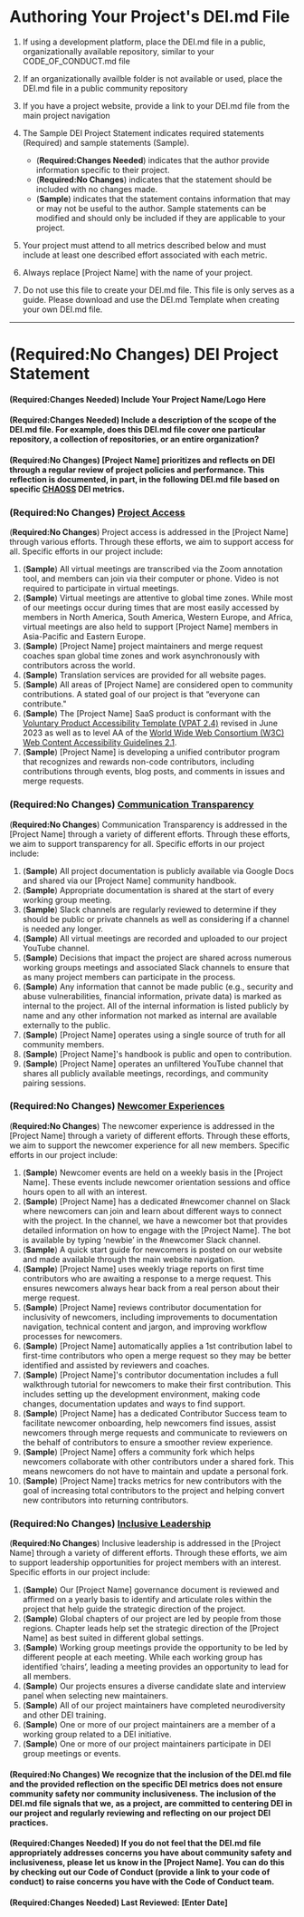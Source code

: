 # Authoring Your Project's DEI.md File

1. If using a development platform, place the DEI.md file in a public, organizationally available repository, similar to your CODE_OF_CONDUCT.md file 
2. If an organizationally availble folder is not available or used, place the DEI.md file in a public community repository
3. If you have a project website, provide a link to your DEI.md file from the main project navigation
4. The Sample DEI Project Statement indicates required statements (Required) and sample statements (Sample).
    - (__Required:Changes Needed__) indicates that the author provide information specific to their project. 
    - (__Required:No Changes__) indicates that the statement should be included with no changes made.
    - (__Sample__) indicates that the statement contains information that may or may not be useful to the author. Sample statements can be modified and should only be included if they are applicable to your project.
  
5. Your project must attend to all metrics described below and must include at least one described effort associated with each metric.
6. Always replace [Project Name] with the name of your project. 
  
7. Do not use this file to create your DEI.md file. This file is only serves as a guide. Please download and use the DEI.md Template when creating your own DEI.md file. 
  
***

# (Required:No Changes) DEI Project Statement

#### (Required:Changes Needed) Include Your Project Name/Logo Here 

#### (Required:Changes Needed) Include a description of the scope of the DEI.md file. For example, does this DEI.md file cover one particular repository, a collection of repositories, or an entire organization?

#### (Required:No Changes) [Project Name] prioritizes and reflects on DEI through a regular review of project policies and performance. This reflection is documented, in part, in the following DEI.md file based on specific [CHAOSS](https://chaoss.community) DEI metrics. 

### (Required:No Changes) [Project Access](https://chaoss.community/?p=4953)
(__Required:No Changes__) Project access is addressed in the [Project Name] through various efforts. Through these efforts, we aim to support access for all. Specific efforts in our project include:
 1. (__Sample__) All virtual meetings are transcribed via the Zoom annotation tool, and members can join via their computer or phone. Video is not required to participate in virtual meetings.
 2. (__Sample__) Virtual meetings are attentive to global time zones. While most of our meetings occur during times that are most easily accessed by members in North America, South America, Western Europe, and Africa, virtual meetings are also held to support [Project Name] members in Asia-Pacific and Eastern Europe.
 3. (__Sample__) [Project Name] project maintainers and merge request coaches span global time zones and work asynchronously with contributors across the world.
 4. (__Sample__) Translation services are provided for all website pages.
 5. (__Sample__) All areas of [Project Name] are considered open to community contributions. A stated goal of our project is that “everyone can contribute."
 6. (__Sample__) The [Project Name] SaaS product is conformant with the [Voluntary Product Accessibility Template (VPAT 2.4)](https://www.section508.gov/sell/vpat/) revised in June 2023 as well as to level AA of the [World Wide Web Consortium (W3C) Web Content Accessibility Guidelines 2.1](https://www.w3.org/TR/WCAG21/).
 7. (__Sample__) [Project Name] is developing a unified contributor program that recognizes and rewards non-code contributors, including contributions through events, blog posts, and comments in issues and merge requests.

### (Required:No Changes) [Communication Transparency](https://chaoss.community/?p=4957)
(__Required:No Changes__) Communication Transparency is addressed in the [Project Name] through a variety of different efforts. Through these efforts, we aim to support transparency for all. Specific efforts in our project include: 
 1. (__Sample__) All project documentation is publicly available via Google Docs and shared via our [Project Name] community handbook. 
 2. (__Sample__) Appropriate documentation is shared at the start of every working group meeting. 
 3. (__Sample__) Slack channels are regularly reviewed to determine if they should be public or private channels as well as considering if a channel is needed any longer. 
 4. (__Sample__) All virtual meetings are recorded and uploaded to our project YouTube channel.
 5. (__Sample__) Decisions that impact the project are shared across numerous working groups meetings and associated Slack channels to ensure that as many project members can participate in the process.
 6. (__Sample__) Any information that cannot be made public (e.g., security and abuse vulnerabilities, financial information, private data) is marked as internal to the project. All of the internal information is listed publicly by name and any other information not marked as internal are available externally to the public.
 7. (__Sample__) [Project Name] operates using a single source of truth for all community members.
 8. (__Sample__) [Project Name]'s handbook is public and open to contribution.
 9. (__Sample__) [Project Name] operates an unfiltered YouTube channel that shares all publicly available meetings, recordings, and community pairing sessions.
           
### (Required:No Changes) [Newcomer Experiences](https://chaoss.community/?p=4891)
(__Required:No Changes__) The newcomer experience is addressed in the [Project Name] through a variety of different efforts. Through these efforts, we aim to support the newcomer experience for all new members. Specific efforts in our project include:
1. (__Sample__) Newcomer events are held on a weekly basis in the [Project Name]. These events include newcomer orientation sessions and office hours open to all with an interest.
2. (__Sample__) [Project Name] has a dedicated #newcomer channel on Slack where newcomers can join and learn about different ways to connect with the project. In the channel, we have a newcomer bot that provides detailed information on how to engage with the [Project Name]. The bot is available by typing ‘newbie’ in the #newcomer Slack channel.
3. (__Sample__) A quick start guide for newcomers is posted on our website and made available through the main website navigation.
4. (__Sample__) [Project Name] uses weekly triage reports on first time contributors who are awaiting a response to a merge request. This ensures newcomers always hear back from a real person about their merge request.
5. (__Sample__) [Project Name] reviews contributor documentation for inclusivity of newcomers, including improvements to documentation navigation, technical content and jargon, and improving workflow processes for newcomers.
6. (__Sample__) [Project Name] automatically applies a 1st contribution label to first-time contributors who open a merge request so they may be better identified and assisted by reviewers and coaches.
7. (__Sample__) [Project Name]'s contributor documentation includes a full walkthrough tutorial for newcomers to make their first contribution. This includes setting up the development environment, making code changes, documentation updates and ways to find support.
8. (__Sample__) [Project Name] has a dedicated Contributor Success team to facilitate newcomer onboarding, help newcomers find issues, assist newcomers through merge requests and communicate to reviewers on the behalf of contributors to ensure a smoother review experience.
9. (__Sample__) [Project Name] offers a community fork which helps newcomers collaborate with other contributors under a shared fork. This means newcomers do not have to maintain and update a personal fork.
10. (__Sample__) [Project Name] tracks metrics for new contributors with the goal of increasing total contributors to the project and helping convert new contributors into returning contributors.

### (Required:No Changes) [Inclusive Leadership](https://chaoss.community/?p=3522)
(__Required:No Changes__) Inclusive leadership is addressed in the [Project Name] through a variety of different efforts. Through these efforts, we aim to support leadership opportunities for project members with an interest. Specific efforts in our project include: 
 1. (__Sample__) Our [Project Name] governance document is reviewed and affirmed on a yearly basis to identify and articulate roles within the project that help guide the strategic direction of the project.
 2. (__Sample__) Global chapters of our project are led by people from those regions. Chapter leads help set the strategic direction of the [Project Name] as best suited in different global settings.
 3. (__Sample__) Working group meetings provide the opportunity to be led by different people at each meeting. While each working group has identified ‘chairs’, leading a meeting provides an opportunity to lead for all members.
 4. (__Sample__) Our projects ensures a diverse candidate slate and interview panel when selecting new maintainers.
 5. (__Sample__) All of our project maintainers have completed neurodiversity and other DEI training.
 6. (__Sample__) One or more of our project maintainers are a member of a working group related to a DEI initiative.
 7. (__Sample__) One or more of our project maintainers participate in DEI group meetings or events.

#### (Required:No Changes) We recognize that the inclusion of the DEI.md file and the provided reflection on the specific DEI metrics does not ensure community safety nor community inclusiveness. The inclusion of the DEI.md file signals that we, as a project, are committed to centering DEI in our project and regularly reviewing and reflecting on our project DEI practices.

#### (Required:Changes Needed) If you do not feel that the DEI.md file appropriately addresses concerns you have about community safety and inclusiveness, please let us know in the [Project Name]. You can do this by checking out our Code of Conduct (provide a link to your code of conduct) to raise concerns you have with the Code of Conduct team.

#### (Required:Changes Needed) Last Reviewed: [Enter Date]
